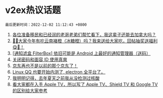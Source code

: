 # v2ex热议话题

`最后更新时间：2022-12-02 11:12:43 +0800`

1. [各位准备移民和已经润的老哥老弟们帮忙看下，我这辈子还能去加拿大吗？](https://www.v2ex.com/t/899286)
1. [🍊🍊大家今年有吃云南褚橙（冰糖橙）吗？我来送给大家吃，回帖抽奖送福利😋🧺！](https://www.v2ex.com/t/899506)
1. [[通知滤盒 FilterBox] 依旧可能是 Android 上最好的通知管理器（送码）](https://www.v2ex.com/t/899452)
1. [关闭密码和面容 ID 使用真爽](https://www.v2ex.com/t/899311)
1. [京东再也不是以前的那个京东了！](https://www.v2ex.com/t/899515)
1. [Linux QQ 也要开始内测了, electron 全平台了。](https://www.v2ex.com/t/899343)
1. [我明明记得，去年夏天之前我从没检测过核酸](https://www.v2ex.com/t/899504)
1. [看大家都在入手 Apple TV，所以写了 Apple TV、Shield TV 和 Google TV 的区别给大家参考](https://www.v2ex.com/t/899399)

